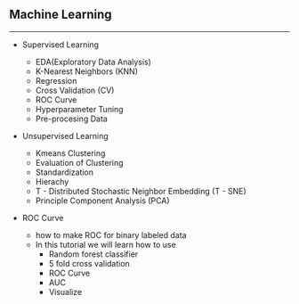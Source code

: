## Machine Learning

---

- Supervised Learning
  - EDA(Exploratory Data Analysis)
  - K-Nearest Neighbors (KNN)
  - Regression
  - Cross Validation (CV)
  - ROC Curve
  - Hyperparameter Tuning
  - Pre-procesing Data
- Unsupervised Learning
  - Kmeans Clustering
  - Evaluation of Clustering
  - Standardization
  - Hierachy
  - T - Distributed Stochastic Neighbor Embedding (T - SNE)
  - Principle Component Analysis (PCA)


- ROC Curve
  - how to make ROC for binary labeled data
  - In this tutorial we will learn how to use
    - Random forest classifier
    - 5 fold cross validation
    - ROC Curve
    - AUC
    - Visualize
